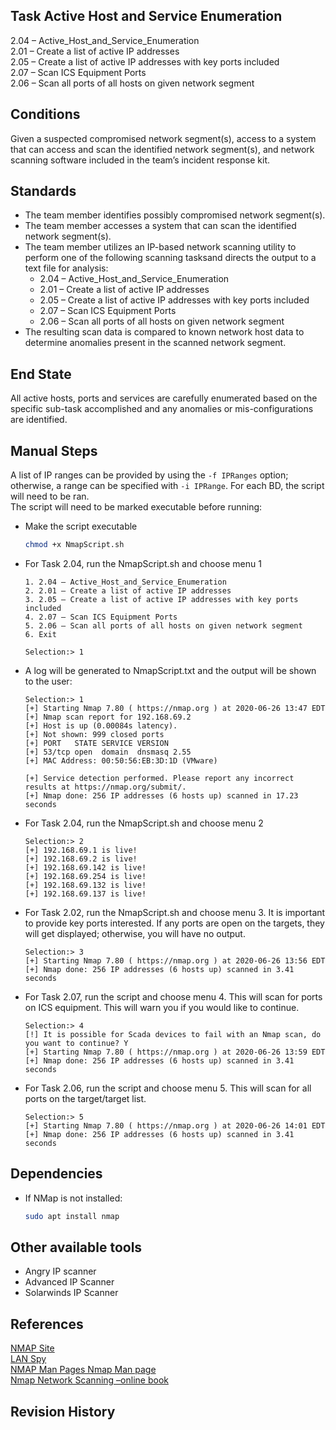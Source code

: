 ## Task Active Host and Service Enumeration  
2.04 – Active_Host_and_Service_Enumeration  
2.01 – Create a list of active IP addresses  
2.05 – Create a list of active IP addresses with key ports included  
2.07 – Scan ICS Equipment Ports  
2.06 – Scan all ports of all hosts on given network segment  


## Conditions  
Given a suspected compromised network segment(s), access to a system that can access and scan the identified network segment(s), and network scanning software included in the team’s incident response kit.  


## Standards  
* The team member identifies possibly compromised network segment(s).  
* The team member accesses a system that can scan the identified network segment(s).  
* The team member utilizes an IP-based network scanning utility to perform one of the following scanning tasksand directs the output to a text file for analysis:  
	* 2.04 – Active_Host_and_Service_Enumeration  
	* 2.01 – Create a list of active IP addresses  
	* 2.05 – Create a list of active IP addresses with key ports included  
	* 2.07 – Scan ICS Equipment Ports  
	* 2.06 – Scan all ports of all hosts on given network segment  
* The resulting scan data is compared to known network host data to determine anomalies present in the scanned network segment.  


## End State  
All active hosts, ports and services are carefully enumerated based on the specific sub-task accomplished and any anomalies or mis-configurations are identified.  


## Manual Steps
A list of IP ranges can be provided by using the `-f IPRanges` option; otherwise, a range can be specified with `-i IPRange`. For each BD, the script will need to be ran.  
The script will need to be marked executable before running:  

* Make the script executable  
	```bash
	chmod +x NmapScript.sh  
	```  

* For Task 2.04, run the NmapScript.sh and choose menu 1  
	```  
	1. 2.04 – Active_Host_and_Service_Enumeration  
	2. 2.01 – Create a list of active IP addresses  
	3. 2.05 – Create a list of active IP addresses with key ports included  
	4. 2.07 – Scan ICS Equipment Ports  
	5. 2.06 – Scan all ports of all hosts on given network segment   
	6. Exit  

	Selection:> 1  
	```  

* A log will be generated to NmapScript.txt and the output will be shown to the user:  
	```  
	Selection:> 1  
	[+] Starting Nmap 7.80 ( https://nmap.org ) at 2020-06-26 13:47 EDT  
	[+] Nmap scan report for 192.168.69.2  
	[+] Host is up (0.00084s latency).  
	[+] Not shown: 999 closed ports  
	[+] PORT   STATE SERVICE VERSION  
	[+] 53/tcp open  domain  dnsmasq 2.55  
	[+] MAC Address: 00:50:56:EB:3D:1D (VMware)  

	[+] Service detection performed. Please report any incorrect results at https://nmap.org/submit/.  
	[+] Nmap done: 256 IP addresses (6 hosts up) scanned in 17.23 seconds  
	```  

* For Task 2.04, run the NmapScript.sh and choose menu 2  
	```  
	Selection:> 2  
	[+] 192.168.69.1 is live!  
	[+] 192.168.69.2 is live!  
	[+] 192.168.69.142 is live!  
	[+] 192.168.69.254 is live!  
	[+] 192.168.69.132 is live!  
	[+] 192.168.69.137 is live!  
	```

* For Task 2.02, run the NmapScript.sh and choose menu 3. It is important to provide key ports interested. If any ports are open on the targets, they will get displayed; otherwise, you will have no output.  
	```  
	Selection:> 3  
	[+] Starting Nmap 7.80 ( https://nmap.org ) at 2020-06-26 13:56 EDT  
	[+] Nmap done: 256 IP addresses (6 hosts up) scanned in 3.41 seconds  
	```  

* For Task 2.07, run the script and choose menu 4. This will scan for ports on ICS equipment. This will warn you if you would like to continue.  
	```  
	Selection:> 4  
	[!] It is possible for Scada devices to fail with an Nmap scan, do you want to continue? Y  
	[+] Starting Nmap 7.80 ( https://nmap.org ) at 2020-06-26 13:59 EDT  
	[+] Nmap done: 256 IP addresses (6 hosts up) scanned in 3.41 seconds  
	```  

* For Task 2.06, run the script and choose menu 5. This will scan for all ports on the target/target list.  
	```  
	Selection:> 5  
	[+] Starting Nmap 7.80 ( https://nmap.org ) at 2020-06-26 14:01 EDT  
	[+] Nmap done: 256 IP addresses (6 hosts up) scanned in 3.41 seconds  
	```  

## Dependencies  
* If NMap is not installed:  
	```  bash
	sudo apt install nmap  
	```  


## Other available tools  
* Angry IP scanner  
* Advanced IP Scanner  
* Solarwinds IP Scanner  


## References  
[NMAP Site](https://nmap.org)  
[LAN Spy](http://lantricks.com/lanspy/)  
[NMAP Man Pages Nmap Man page](http://linuxcommand.org/man_pages/nmap1.html)  
[Nmap Network Scanning –online book](nmap.org/book/toc.html)  


## Revision History  
